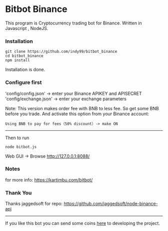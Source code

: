 # Bitbot Binance
This program is Cryptocurrency trading bot for Binance. Written in Javascript , NodeJS.
### Installation
```
git clone https://github.com/indy99/bitbot_binance
cd bitbot_binance
npm install
```
Installation is done.
### Configure first
'config/config.json' -> enter your Binance APIKEY and APISECRET<br>
'config/exchange.json' -> enter your exchange parameters

Note:
This version makes order fee with BNB to less fee. So get some BNB before you trade. And activate this option from your  Binance account:
```
Using BNB to pay for fees（50% discount）-> make ON
```
***
Then to run
```
node bitbot.js
```
Web GUI -> Browse http://127.0.0.1:8088/
### Notes
for more info: https://kartimbu.com/bitbot/

### Thank You
Thanks jaggedsoft for repo: https://github.com/jaggedsoft/node-binance-api

***
If you like this bot you can send some coins <a href="https://kartimbu.com/pay-acik.php" target="_blank">here</a> to developing the project.
